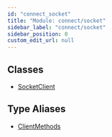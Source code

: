 ```yaml
---
id: "connect_socket"
title: "Module: connect/socket"
sidebar_label: "connect/socket"
sidebar_position: 0
custom_edit_url: null
---
```


## Classes

- [SocketClient](/api/classes/connect_socket.SocketClient.md)

## Type Aliases

- [ClientMethods](/api/types/connect_socket.ClientMethods.md)
